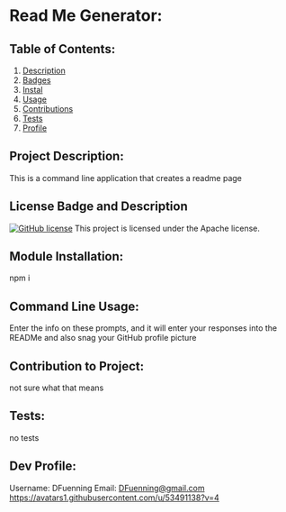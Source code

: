 
# Read Me Generator: 

## Table of Contents:
  1. [Description](#Description)    
  2. [Badges](#Badges) 
  3. [Instal](#Installation)  
  4. [Usage](#Usage)  
  5. [Contributions](#Contributions)  
  6. [Tests](#Tests)  
  7. [Profile](#Email)

## Project Description:
This is a command line application that creates a readme page

## License Badge and Description
[![GitHub license](https://img.shields.io/badge/license-Apache-blue.svg)](https://github.com/DFuenning/read-me-generator)
This project is licensed under the Apache license.

## Module Installation:
npm i

## Command Line Usage:
Enter the info on these prompts, and it will enter your responses into the READMe and also snag your GitHub profile picture

## Contribution to Project: 
not sure what that means

## Tests:
no tests


## Dev Profile:
Username: DFuenning
Email: DFuenning@gmail.com
https://avatars1.githubusercontent.com/u/53491138?v=4
